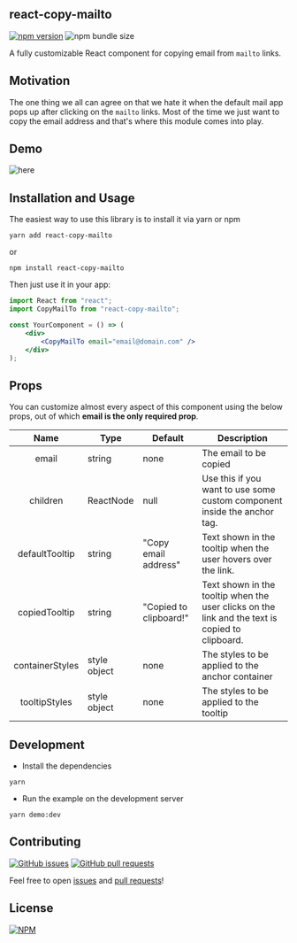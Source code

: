 ## react-copy-mailto

[![npm version](https://badge.fury.io/js/react-copy-mailto.svg)](https://badge.fury.io/js/react-copy-mailto) ![npm bundle size](https://img.shields.io/bundlephobia/minzip/react-copy-mailto)

A fully customizable React component for copying email from `mailto` links.

## Motivation
The one thing we all can agree on that we hate it when the default mail app pops up after clicking on the `mailto` links. Most of the time we just want to copy the email address and that's where this module comes into play.


## Demo

![here](https://media.giphy.com/media/MEYN4oO6FZan5wXQ3w/giphy.gif)


## Installation and Usage

The easiest way to use this library is to install it via yarn or npm

```
yarn add react-copy-mailto
```

or

```
npm install react-copy-mailto
```

Then just use it in your app:

```jsx
import React from "react";
import CopyMailTo from "react-copy-mailto";

const YourComponent = () => (
    <div>
        <CopyMailTo email="email@domain.com" />
    </div>
);
```

## Props

You can customize almost every aspect of this component using the below props, out of which **email is the only required prop**.

|  Name 	|   Type	|  Default 	|   Description	|
|:-:	|---	|---	|---	|
| email  	|  string 	|  none 	|  The email to be copied 	|
| children  	|  ReactNode  	|  null 	|  Use this if you want to use some custom component inside the anchor tag. 	|
| defaultTooltip  	|   string	|   "Copy email address"	|   Text shown in the tooltip when the user hovers over the link.	|
| copiedTooltip 	|   string	|   "Copied to clipboard!"	|   Text shown in the tooltip when the user clicks on the link and the text is copied to clipboard.	|
| containerStyles  	|   style object	|   none	|   The styles to be applied to the anchor container	|
| tooltipStyles  	|   style object	|   none	|   The styles to be applied to the tooltip	|

## Development

- Install the dependencies

```
yarn
```

- Run the example on the development server

```
yarn demo:dev
```

## Contributing

[![GitHub issues](https://img.shields.io/github/issues-raw/devfolioco/react-copy-mailto?logo=github)](https://github.com/devfolioco/react-copy-mailto/issues) [![GitHub pull requests](https://img.shields.io/github/issues-pr/devfolioco/react-copy-mailto?logo=git)](https://github.com/devfolioco/react-copy-mailto/pulls)

Feel free to open [issues](https://github.com/devfolioco/react-copy-mailto/issues/new/choose) and [pull requests](https://github.com/devfolioco/react-copy-mailto/pulls)!

## License

[![NPM](https://img.shields.io/npm/l/react-copy-mailto)](https://github.com/devfolioco/react-copy-mailto/blob/master/LICENSE)

